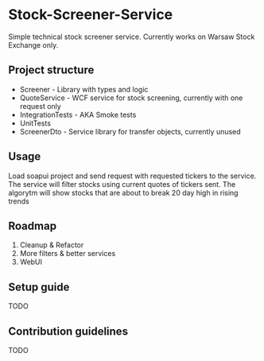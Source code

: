 # Stock-Screener-Service
Simple technical stock screener service. Currently works on Warsaw Stock Exchange only.

## Project structure
* Screener - Library with types and logic
* QuoteService - WCF service for stock screening, currently with one request only
* IntegrationTests - AKA Smoke tests
* UnitTests
* ScreenerDto - Service library for transfer objects, currently unused

## Usage
Load soapui project and send request with requested tickers to the service.
The service will filter stocks using current quotes of tickers sent.
The algorytm will show stocks that are about to break 20 day high in rising trends

## Roadmap
1. Cleanup & Refactor
2. More filters & better services
3. WebUI

## Setup guide
TODO

## Contribution guidelines
TODO
